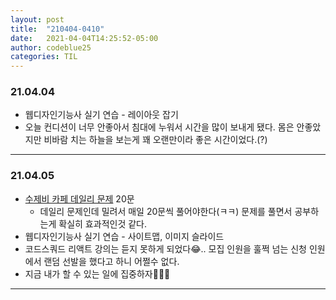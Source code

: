 ```yaml
---
layout: post
title:  "210404-0410"
date:   2021-04-04T14:25:52-05:00
author: codeblue25
categories: TIL
---
```


<h3>21.04.04</h3>

* 웹디자인기능사 실기 연습 - 레이아웃 잡기
* 오늘 컨디션이 너무 안좋아서 침대에 누워서 시간을 많이 보내게 됐다. 몸은 안좋았지만 비바람 치는 하늘을 보는게 꽤 오랜만이라 좋은 시간이었다.(?)

---

<h3>21.04.05</h3>

* [수제비 카페 데일리 문제](https://cafe.naver.com/soojebi) 20문
  * 데일리 문제인데 밀려서 매일 20문씩 풀어야한다(ㅋㅋ) 문제를 풀면서 공부하는게 확실히 효과적인것 같다.
* 웹디자인기능사 실기 연습 - 사이트맵, 이미지 슬라이드
* 코드스쿼드 리액트 강의는 듣지 못하게 되었다😂.. 모집 인원을 훌쩍 넘는 신청 인원에서 랜덤 선발을 했다고 하니 어쩔수 없다.
* 지금 내가 할 수 있는 일에 집중하자🌱🌿🌳

---
